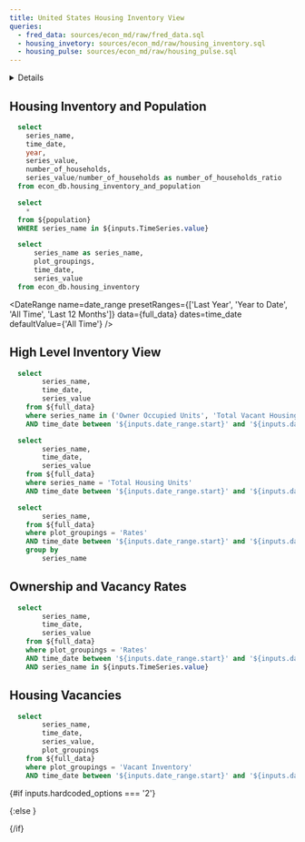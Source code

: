 ```yaml
---
title: United States Housing Inventory View
queries:
  - fred_data: sources/econ_md/raw/fred_data.sql
  - housing_invetory: sources/econ_md/raw/housing_inventory.sql
  - housing_pulse: sources/econ_md/raw/housing_pulse.sql
---
```


<Details title='Housing Data Series'>
  This page displays data from the United States Housing Inventory dataset. The dataset contains information on the number of housing units, vacancies and ownership rates in the United States. The data is broken down by series name, year, and Quarter going back to 2000. The source is from the US Census Bureau. Details on the data can be found [here](https://data.commerce.gov/time-series-economic-indicators-time-series-housing-vacancies-and-homeownership).
</Details>



## Housing Inventory and Population

```sql population
  select
    series_name,
    time_date,
    year,
    series_value,
    number_of_households,
    series_value/number_of_households as number_of_households_ratio
  from econ_db.housing_inventory_and_population
```

<Dropdown
    name=TimeSeries
    data={population}
    value=series_name
    multiple=true
    selectAllByDefault=true
/>

```sql population_plot
  select
    *
  from ${population}
  WHERE series_name in ${inputs.TimeSeries.value}
```



<LineChart 
    data={population_plot}
    x=time_date
    y=number_of_households_ratio
    series=series_name
/>



```sql full_data
  select
      series_name as series_name,
      plot_groupings,
      time_date,
      series_value
  from econ_db.housing_inventory
```

<DateRange
    name=date_range
    presetRanges={['Last Year', 'Year to Date', 'All Time', 'Last 12 Months']}
    data={full_data}
    dates=time_date
    defaultValue={'All Time'} 
/>

## High Level Inventory View


```sql occupancy_inventory
  select
        series_name,
        time_date,
        series_value
    from ${full_data}
    where series_name in ('Owner Occupied Units', 'Total Vacant Housing Units', 'Renter Occupied Units')
    AND time_date between '${inputs.date_range.start}' and '${inputs.date_range.end}'
```

```sql total_inventory
  select
        series_name,
        time_date,
        series_value
    from ${full_data}
    where series_name = 'Total Housing Units'
    AND time_date between '${inputs.date_range.start}' and '${inputs.date_range.end}'

```

<AreaChart
  data={occupancy_inventory}
    x=time_date
    y=series_value
    series=series_name
    title='Total Housing Inventory'
/>

```sql rate_series 
  select 
        series_name,
    from ${full_data}
    where plot_groupings = 'Rates'
    AND time_date between '${inputs.date_range.start}' and '${inputs.date_range.end}'
    group by
        series_name
```
## Ownership and Vacancy Rates

<Dropdown
    name=TimeSeries
    data={rate_series}
    value=series_name
    multiple=true
    selectAllByDefault=true
/>

```sql rates 
  select
        series_name,
        time_date,
        series_value
    from ${full_data}
    where plot_groupings = 'Rates'
    AND time_date between '${inputs.date_range.start}' and '${inputs.date_range.end}'
    AND series_name in ${inputs.TimeSeries.value}
```

<LineChart 
    data={rates}
    x=time_date
    y=series_value
    series=series_name
/>

## Housing Vacancies

<ButtonGroup 
    name=hardcoded_options
    title='Select Chart Type'
    >
    <ButtonGroupItem valueLabel="Stacked Values" value="1" />
    <ButtonGroupItem valueLabel="100% Stacked" value="2" />

</ButtonGroup>

```sql vacant_inventory
  select
        series_name,
        time_date,
        series_value,
        plot_groupings
    from ${full_data}
    where plot_groupings = 'Vacant Inventory'
    AND time_date between '${inputs.date_range.start}' and '${inputs.date_range.end}'
```

{#if inputs.hardcoded_options === '2'}

<AreaChart
    data={vacant_inventory}
    x=time_date
    y=series_value
    series=series_name
    type=stacked100
/>

{:else }

<AreaChart
    data={vacant_inventory}
    x=time_date
    y=series_value
    series=series_name
/>


{/if}